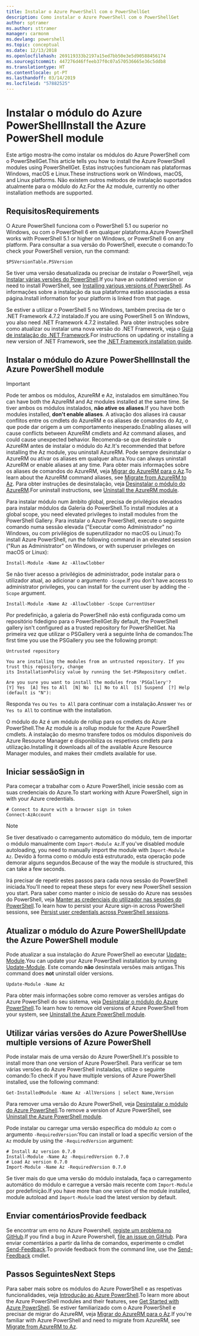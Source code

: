 ```yaml
---
title: Instalar o Azure PowerShell com o PowerShellGet
description: Como instalar o Azure PowerShell com o PowerShellGet
author: sptramer
ms.author: sttramer
manager: carmonm
ms.devlang: powershell
ms.topic: conceptual
ms.date: 12/13/2018
ms.openlocfilehash: 269119333b2197a15ed7bb50e3e5d90588456174
ms.sourcegitcommit: 447276d46ffeeb37f0c07a570536665e36c5ddb8
ms.translationtype: HT
ms.contentlocale: pt-PT
ms.lasthandoff: 03/14/2019
ms.locfileid: "57882525"
---
```

# <a name="install-the-azure-powershell-module"></a><span data-ttu-id="8af54-103">Instalar o módulo do Azure PowerShell</span><span class="sxs-lookup"><span data-stu-id="8af54-103">Install the Azure PowerShell module</span></span>

<span data-ttu-id="8af54-104">Este artigo mostra-lhe como instalar os módulos do Azure PowerShell com o PowerShellGet.</span><span class="sxs-lookup"><span data-stu-id="8af54-104">This article tells you how to install the Azure PowerShell modules using PowerShellGet.</span></span> <span data-ttu-id="8af54-105">Estas instruções funcionam nas plataformas Windows, macOS e Linux.</span><span class="sxs-lookup"><span data-stu-id="8af54-105">These instructions work on Windows, macOS, and Linux platforms.</span></span> <span data-ttu-id="8af54-106">Não existem outros métodos de instalação suportados atualmente para o módulo do Az.</span><span class="sxs-lookup"><span data-stu-id="8af54-106">For the Az module, currently no other installation methods are supported.</span></span>

## <a name="requirements"></a><span data-ttu-id="8af54-107">Requisitos</span><span class="sxs-lookup"><span data-stu-id="8af54-107">Requirements</span></span>

<span data-ttu-id="8af54-108">O Azure PowerShell funciona com o PowerShell 5.1 ou superior no Windows, ou com o PowerShell 6 em qualquer plataforma.</span><span class="sxs-lookup"><span data-stu-id="8af54-108">Azure PowerShell works with PowerShell 5.1 or higher on Windows, or PowerShell 6 on any platform.</span></span>
<span data-ttu-id="8af54-109">Para consultar a sua versão do PowerShell, execute o comando:</span><span class="sxs-lookup"><span data-stu-id="8af54-109">To check your PowerShell version, run the command:</span></span>

```powershell-interactive
$PSVersionTable.PSVersion
```

<span data-ttu-id="8af54-110">Se tiver uma versão desatualizada ou precisar de instalar o PowerShell, veja [Instalar várias versões do PowerShell](/powershell/scripting/setup/installing-powershell).</span><span class="sxs-lookup"><span data-stu-id="8af54-110">If you have an outdated version or need to install PowerShell, see [Installing various versions of PowerShell](/powershell/scripting/setup/installing-powershell).</span></span> <span data-ttu-id="8af54-111">As informações sobre a instalação da sua plataforma estão associadas a essa página.</span><span class="sxs-lookup"><span data-stu-id="8af54-111">Install information for your platform is linked from that page.</span></span>

<span data-ttu-id="8af54-112">Se estiver a utilizar o PowerShell 5 no Windows, também precisa de ter o .NET Framework 4.7.2 instalado.</span><span class="sxs-lookup"><span data-stu-id="8af54-112">If you are using PowerShell 5 on Windows, you also need .NET Framework 4.7.2 installed.</span></span> <span data-ttu-id="8af54-113">Para obter instruções sobre como atualizar ou instalar uma nova versão do .NET Framework, veja o [Guia de instalação do .NET Framework](/dotnet/framework/install).</span><span class="sxs-lookup"><span data-stu-id="8af54-113">For instructions on updating or installing a new version of .NET Framework, see the [.NET Framework installation guide](/dotnet/framework/install).</span></span>

## <a name="install-the-azure-powershell-module"></a><span data-ttu-id="8af54-114">Instalar o módulo do Azure PowerShell</span><span class="sxs-lookup"><span data-stu-id="8af54-114">Install the Azure PowerShell module</span></span>

> [!IMPORTANT]
>
> <span data-ttu-id="8af54-115">Pode ter ambos os módulos, AzureRM e Az, instalados em simultâneo.</span><span class="sxs-lookup"><span data-stu-id="8af54-115">You can have both the AzureRM and Az modules installed at the same time.</span></span> <span data-ttu-id="8af54-116">Se tiver ambos os módulos instalados, __não ative os aliases__.</span><span class="sxs-lookup"><span data-stu-id="8af54-116">If you have both modules installed, __don't enable aliases__.</span></span>
> <span data-ttu-id="8af54-117">A ativação dos aliases irá causar conflitos entre os cmdlets do AzureRM e os aliases de comandos do Az, o que pode dar origem a um comportamento inesperado.</span><span class="sxs-lookup"><span data-stu-id="8af54-117">Enabling aliases will cause conflicts between AzureRM cmdlets and Az command aliases, and could cause unexpected behavior.</span></span>
> <span data-ttu-id="8af54-118">Recomenda-se que desinstale o AzureRM antes de instalar o módulo do Az.</span><span class="sxs-lookup"><span data-stu-id="8af54-118">It's recommended that before installing the Az module, you uninstall AzureRM.</span></span> <span data-ttu-id="8af54-119">Pode sempre desinstalar o AzureRM ou ativar os aliases em qualquer altura.</span><span class="sxs-lookup"><span data-stu-id="8af54-119">You can always uninstall AzureRM or enable aliases at any time.</span></span> <span data-ttu-id="8af54-120">Para obter mais informações sobre os aliases de comandos do AzureRM, veja [Migrar do AzureRM para o Az](migrate-from-azurerm-to-az.md).</span><span class="sxs-lookup"><span data-stu-id="8af54-120">To learn about the AzureRM command aliases, see [Migrate from AzureRM to Az](migrate-from-azurerm-to-az.md).</span></span>
> <span data-ttu-id="8af54-121">Para obter instruções de desinstalação, veja [Desinstalar o módulo do AzureRM](uninstall-az-ps.md#uninstall-the-azurerm-module).</span><span class="sxs-lookup"><span data-stu-id="8af54-121">For uninstall instructions, see [Uninstall the AzureRM module](uninstall-az-ps.md#uninstall-the-azurerm-module).</span></span> 

<span data-ttu-id="8af54-122">Para instalar módulo num âmbito global, precisa de privilégios elevados para instalar módulos da Galeria do PowerShell.</span><span class="sxs-lookup"><span data-stu-id="8af54-122">To install modules at a global scope, you need elevated privileges to install modules from the PowerShell Gallery.</span></span> <span data-ttu-id="8af54-123">Para instalar o Azure PowerShell, execute o seguinte comando numa sessão elevada ("Executar como Administrador" no Windows, ou com privilégios de superutilizador no macOS ou Linux):</span><span class="sxs-lookup"><span data-stu-id="8af54-123">To install Azure PowerShell, run the following command in an elevated session ("Run as Administrator" on Windows, or with superuser privileges on macOS or Linux):</span></span>

```powershell-interactive
Install-Module -Name Az -AllowClobber
```

<span data-ttu-id="8af54-124">Se não tiver acesso a privilégios de administrador, pode instalar para o utilizador atual, ao adicionar o argumento `-Scope`.</span><span class="sxs-lookup"><span data-stu-id="8af54-124">If you don't have access to administrator privileges, you can install for the current user by adding the `-Scope` argument.</span></span>

```powershell-interactive
Install-Module -Name Az -AllowClobber -Scope CurrentUser
```

<span data-ttu-id="8af54-125">Por predefinição, a galeria do PowerShell não está configurada como um repositório fidedigno para o PowerShellGet.</span><span class="sxs-lookup"><span data-stu-id="8af54-125">By default, the PowerShell gallery isn't configured as a trusted repository for PowerShellGet.</span></span> <span data-ttu-id="8af54-126">Na primeira vez que utilizar o PSGallery verá a seguinte linha de comandos:</span><span class="sxs-lookup"><span data-stu-id="8af54-126">The first time you use the PSGallery you see the following prompt:</span></span>

```output
Untrusted repository

You are installing the modules from an untrusted repository. If you trust this repository, change
its InstallationPolicy value by running the Set-PSRepository cmdlet.

Are you sure you want to install the modules from 'PSGallery'?
[Y] Yes  [A] Yes to All  [N] No  [L] No to All  [S] Suspend  [?] Help (default is "N"):
```

<span data-ttu-id="8af54-127">Responda `Yes` ou `Yes to All` para continuar com a instalação.</span><span class="sxs-lookup"><span data-stu-id="8af54-127">Answer `Yes` or `Yes to All` to continue with the installation.</span></span>

<span data-ttu-id="8af54-128">O módulo do Az é um módulo de rollup para os cmdlets do Azure PowerShell.</span><span class="sxs-lookup"><span data-stu-id="8af54-128">The Az module is a rollup module for the Azure PowerShell cmdlets.</span></span> <span data-ttu-id="8af54-129">A instalação do mesmo transfere todos os módulos disponíveis do Azure Resource Manager e disponibiliza os respetivos cmdlets para utilização.</span><span class="sxs-lookup"><span data-stu-id="8af54-129">Installing it downloads all of the available Azure Resource Manager modules, and makes their cmdlets available for use.</span></span>

## <a name="sign-in"></a><span data-ttu-id="8af54-130">Iniciar sessão</span><span class="sxs-lookup"><span data-stu-id="8af54-130">Sign in</span></span>

<span data-ttu-id="8af54-131">Para começar a trabalhar com o Azure PowerShell, inicie sessão com as suas credenciais do Azure.</span><span class="sxs-lookup"><span data-stu-id="8af54-131">To start working with Azure PowerShell, sign in with your Azure credentials.</span></span>

```powershell-interactive
# Connect to Azure with a browser sign in token
Connect-AzAccount
```

> [!NOTE]
>
> <span data-ttu-id="8af54-132">Se tiver desativado o carregamento automático do módulo, tem de importar o módulo manualmente com `Import-Module Az`.</span><span class="sxs-lookup"><span data-stu-id="8af54-132">If you've disabled module autoloading, you need to manually import the module with `Import-Module Az`.</span></span> <span data-ttu-id="8af54-133">Devido à forma como o módulo está estruturado, esta operação pode demorar alguns segundos.</span><span class="sxs-lookup"><span data-stu-id="8af54-133">Because of the way the module is structured, this can take a few seconds.</span></span>

<span data-ttu-id="8af54-134">Irá precisar de repetir estes passos para cada nova sessão do PowerShell iniciada.</span><span class="sxs-lookup"><span data-stu-id="8af54-134">You'll need to repeat these steps for every new PowerShell session you start.</span></span> <span data-ttu-id="8af54-135">Para saber como manter o início de sessão do Azure nas sessões do PowerShell, veja [Manter as credenciais do utilizador nas sessões do PowerShell](context-persistence.md).</span><span class="sxs-lookup"><span data-stu-id="8af54-135">To learn how to persist your Azure sign-in across PowerShell sessions, see [Persist user credentials across PowerShell sessions](context-persistence.md).</span></span>

## <a name="update-the-azure-powershell-module"></a><span data-ttu-id="8af54-136">Atualizar o módulo do Azure PowerShell</span><span class="sxs-lookup"><span data-stu-id="8af54-136">Update the Azure PowerShell module</span></span>

<span data-ttu-id="8af54-137">Pode atualizar a sua instalação do Azure PowerShell ao executar [Update-Module](/powershell/module/powershellget/update-module).</span><span class="sxs-lookup"><span data-stu-id="8af54-137">You can update your Azure PowerShell installation by running [Update-Module](/powershell/module/powershellget/update-module).</span></span> <span data-ttu-id="8af54-138">Este comando __não__ desinstala versões mais antigas.</span><span class="sxs-lookup"><span data-stu-id="8af54-138">This command does __not__ uninstall older versions.</span></span>

```powershell-interactive
Update-Module -Name Az
```

<span data-ttu-id="8af54-139">Para obter mais informações sobre como remover as versões antigas do Azure PowerShell do seu sistema, veja [Desinstalar o módulo do Azure PowerShell](uninstall-az-ps.md).</span><span class="sxs-lookup"><span data-stu-id="8af54-139">To learn how to remove old versions of Azure PowerShell from your system, see [Uninstall the Azure PowerShell module](uninstall-az-ps.md).</span></span>

## <a name="use-multiple-versions-of-azure-powershell"></a><span data-ttu-id="8af54-140">Utilizar várias versões do Azure PowerShell</span><span class="sxs-lookup"><span data-stu-id="8af54-140">Use multiple versions of Azure PowerShell</span></span>

<span data-ttu-id="8af54-141">Pode instalar mais de uma versão do Azure PowerShell.</span><span class="sxs-lookup"><span data-stu-id="8af54-141">It's possible to install more than one version of Azure PowerShell.</span></span> <span data-ttu-id="8af54-142">Para verificar se tem várias versões do Azure PowerShell instaladas, utilize o seguinte comando:</span><span class="sxs-lookup"><span data-stu-id="8af54-142">To check if you have multiple versions of Azure PowerShell installed, use the following command:</span></span>

```powershell-interactive
Get-InstalledModule -Name Az -AllVersions | select Name,Version
```

<span data-ttu-id="8af54-143">Para remover uma versão do Azure PowerShell, veja [Desinstalar o módulo do Azure PowerShell](uninstall-az-ps.md).</span><span class="sxs-lookup"><span data-stu-id="8af54-143">To remove a version of Azure PowerShell, see [Uninstall the Azure PowerShell module](uninstall-az-ps.md).</span></span>

<span data-ttu-id="8af54-144">Pode instalar ou carregar uma versão específica do módulo `Az` com o argumento `-RequiredVersion`:</span><span class="sxs-lookup"><span data-stu-id="8af54-144">You can install or load a specific version of the `Az` module by using the `-RequiredVersion` argument:</span></span>

```powershell-interactive
# Install Az version 0.7.0
Install-Module -Name Az -RequiredVersion 0.7.0 
# Load Az version 0.7.0
Import-Module -Name Az -RequiredVersion 0.7.0
```

<span data-ttu-id="8af54-145">Se tiver mais do que uma versão do módulo instalada, faça o carregamento automático do módulo e carregue a versão mais recente com `Import-Module` por predefinição.</span><span class="sxs-lookup"><span data-stu-id="8af54-145">If you have more than one version of the module installed, module autoload and `Import-Module` load the latest version by default.</span></span>

## <a name="provide-feedback"></a><span data-ttu-id="8af54-146">Enviar comentários</span><span class="sxs-lookup"><span data-stu-id="8af54-146">Provide feedback</span></span>

<span data-ttu-id="8af54-147">Se encontrar um erro no Azure Powershell, [registe um problema no GitHub](https://github.com/Azure/azure-powershell/issues).</span><span class="sxs-lookup"><span data-stu-id="8af54-147">If you find a bug in Azure Powershell, [file an issue on GitHub](https://github.com/Azure/azure-powershell/issues).</span></span>
<span data-ttu-id="8af54-148">Para enviar comentários a partir da linha de comandos, experimente o cmdlet [Send-Feedback](/powershell/module/az.accounts/send-feedback).</span><span class="sxs-lookup"><span data-stu-id="8af54-148">To provide feedback from the command line, use the [Send-Feedback](/powershell/module/az.accounts/send-feedback) cmdlet.</span></span>

## <a name="next-steps"></a><span data-ttu-id="8af54-149">Passos Seguintes</span><span class="sxs-lookup"><span data-stu-id="8af54-149">Next Steps</span></span>

<span data-ttu-id="8af54-150">Para saber mais sobre os módulos do Azure PowerShell e as respetivas funcionalidades, veja [Introdução ao Azure PowerShell](get-started-azureps.md).</span><span class="sxs-lookup"><span data-stu-id="8af54-150">To learn more about the Azure PowerShell modules and their features, see [Get Started with Azure PowerShell](get-started-azureps.md).</span></span>
<span data-ttu-id="8af54-151">Se estiver familiarizado com o Azure PowerShell e precisar de migrar do AzureRM, veja [Migrar do AzureRM para o Az](migrate-from-azurerm-to-az.md).</span><span class="sxs-lookup"><span data-stu-id="8af54-151">If you're familiar with Azure PowerShell and need to migrate from AzureRM, see [Migrate from AzureRM to Az](migrate-from-azurerm-to-az.md).</span></span>
